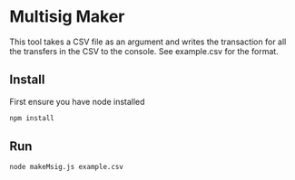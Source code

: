 # Multisig Maker

This tool takes a CSV file as an argument and writes the transaction for all the transfers in the CSV to the console.  See example.csv for the format.

## Install
First ensure you have node installed

```bash
npm install
```

## Run

```bash
node makeMsig.js example.csv
```
